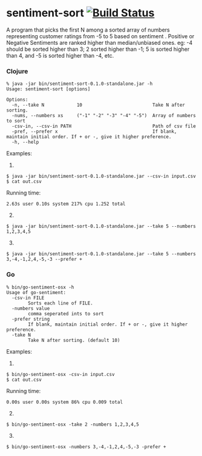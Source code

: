 # sentiment-sort [![Build Status](https://travis-ci.org/cskksc/sentiment-sort.svg)](https://travis-ci.org/cskksc/sentiment-sort)

A program that picks the first N among a sorted array of numbers representing customer ratings from -5 to 5 based on sentiment . Positive or Negative Sentiments are ranked higher than median/unbiased ones. eg: -4 should be sorted higher than 3; 2 sorted higher than -1; 5 is sorted higher than 4, and -5 is sorted higher than -4, etc.

### Clojure

```
% java -jar bin/sentiment-sort-0.1.0-standalone.jar -h
Usage: sentiment-sort [options]

Options:
  -n, --take N            10                          Take N after sorting.
  -nums, --numbers xs     ("-1" "-2" "-3" "-4" "-5")  Array of numbers to sort
  -csv-in, --csv-in PATH                              Path of csv file
  -pref, --prefer x                                   If blank, maintain initial order. If + or -, give it higher preference.
  -h, --help
```

Examples:

1.

	$ java -jar bin/sentiment-sort-0.1.0-standalone.jar --csv-in input.csv
	$ cat out.csv


Running time:

```2.63s user 0.10s system 217% cpu 1.252 total```

2.

	$ java -jar bin/sentiment-sort-0.1.0-standalone.jar --take 5 --numbers 1,2,3,4,5

3.

	$ java -jar bin/sentiment-sort-0.1.0-standalone.jar --take 5 --numbers 3,-4,-1,2,4,-5,-3 --prefer +


### Go

```
% bin/go-sentiment-osx -h
Usage of go-sentiment:
  -csv-in FILE
		Sorts each line of FILE.
  -numbers value
		comma seperated ints to sort
  -prefer string
		If blank, maintain initial order. If + or -, give it higher preference.
  -take N
		Take N after sorting. (default 10)
```

Examples:

1.

	$ bin/go-sentiment-osx -csv-in input.csv
	$ cat out.csv

Running time:

```0.00s user 0.00s system 86% cpu 0.009 total```

2.

	$ bin/go-sentiment-osx -take 2 -numbers 1,2,3,4,5

3.

	$ bin/go-sentiment-osx -numbers 3,-4,-1,2,4,-5,-3 -prefer +
